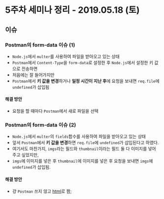 # 5주차 세미나 정리 - 2019.05.18 (토)

## 이슈

### Postman의 form-data 이슈 (1)

- `Node.js`에서 `multer`를 사용하여 파일을 받아오고 있는 상태
- `Postman`에서 `Content-Type`을 `form-data`로 설정한 후 `Node.js`에서 설정한 키 값으로 전송하면
- 처음에는 잘 들어가지만
- `Postman`에서 **키 값을 변경**하거나 **일정 시간이 지난 후**에 요청을 보내면 `req.file`에 `undefined`가 삽입됨

#### 해결 방안

- 요청을 할 때마다 `Postman`에서 새로 파일을 선택


### Postman의 form-data 이슈 (2)

- `Node.js`에서 `multer`의 `fields`함수를 사용하여 파일을 받아오고 있는 상태
- 앞서 `Postman`에서 **키 값을 변경**하면 `req.file`에 `undefined`가 삽입된다고 하였다.
- 여기서도 마찬가지, `imgs`라는 필드와 `thumbnail`이라는 필드 둘 다 이미지를 넣어주고 싶었지만,
- `imgs`에 이미지를 넣은 후 `thumbnail`에 이미지를 넣은 후 요청을 보내면 `imgs`에 `undefined`가 삽입됨.

#### 해결 방안

- 걍 `Postman` 쓰지 않고 [html](http://52.79.158.171:3000/homework)로 짬;